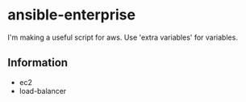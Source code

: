 # ansible-enterprise
I'm making a useful script for aws. 
Use 'extra variables' for variables.

Information
---
* ec2
* load-balancer
